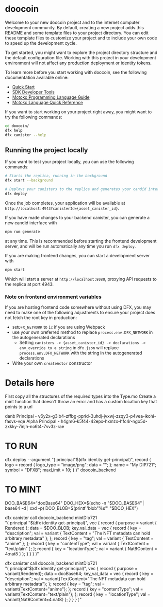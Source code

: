 # doocoin

Welcome to your new doocoin project and to the internet computer development community. By default, creating a new project adds this README and some template files to your project directory. You can edit these template files to customize your project and to include your own code to speed up the development cycle.

To get started, you might want to explore the project directory structure and the default configuration file. Working with this project in your development environment will not affect any production deployment or identity tokens.

To learn more before you start working with doocoin, see the following documentation available online:

- [Quick Start](https://internetcomputer.org/docs/current/developer-docs/setup/deploy-locally)
- [SDK Developer Tools](https://internetcomputer.org/docs/current/developer-docs/setup/install)
- [Motoko Programming Language Guide](https://internetcomputer.org/docs/current/motoko/main/motoko)
- [Motoko Language Quick Reference](https://internetcomputer.org/docs/current/motoko/main/language-manual)

If you want to start working on your project right away, you might want to try the following commands:

```bash
cd doocoin/
dfx help
dfx canister --help
```

## Running the project locally

If you want to test your project locally, you can use the following commands:

```bash
# Starts the replica, running in the background
dfx start --background

# Deploys your canisters to the replica and generates your candid interface
dfx deploy
```

Once the job completes, your application will be available at `http://localhost:4943?canisterId={asset_canister_id}`.

If you have made changes to your backend canister, you can generate a new candid interface with

```bash
npm run generate
```

at any time. This is recommended before starting the frontend development server, and will be run automatically any time you run `dfx deploy`.

If you are making frontend changes, you can start a development server with

```bash
npm start
```

Which will start a server at `http://localhost:8080`, proxying API requests to the replica at port 4943.

### Note on frontend environment variables

If you are hosting frontend code somewhere without using DFX, you may need to make one of the following adjustments to ensure your project does not fetch the root key in production:

- set`DFX_NETWORK` to `ic` if you are using Webpack
- use your own preferred method to replace `process.env.DFX_NETWORK` in the autogenerated declarations
  - Setting `canisters -> {asset_canister_id} -> declarations -> env_override to a string` in `dfx.json` will replace `process.env.DFX_NETWORK` with the string in the autogenerated declarations
- Write your own `createActor` constructor





# Details here
First copy all the structures of the required types into the Type.mo
Create a mint function that doesn't throw an error and has a custom location key that points to a url


danb Principal - v6y2x-g3ib4-zffbg-pprid-3uhdj-jvxwj-zzqy3-p4vea-ikohi-fasvs-vqe
Alpha Principal - h4gm6-k5f44-42epx-hxmzx-hfc4r-ngo5d-zxkky-7injh-no6t4-7vv3z-rae



# TO RUN

dfx deploy --argument "(
  principal\"$(dfx identity get-principal)\", 
  record {
    logo = record {
      logo_type = \"image/png\";
      data = \"\";
    };
    name = \"My DIP721\";
    symbol = \"DFXB\";
    maxLimit = 10;
  }
)" doocoin_backend


# TO MINT


DOO_BASE64="dooBase64"
DOO_HEX=$(echo -n "$DOO_BASE64" | base64 -d | xxd -p)
DOO_BLOB=$(printf 'blob"%s"' "$DOO_HEX")

dfx canister call doocoin_backend mintDip721 \
"(
  principal \"$(dfx identity get-principal)\",
  vec {
    record {
      purpose = variant { Rendered };
      data = $DOO_BLOB;
      key_val_data = vec {
        record { key = \"description\"; val = variant { TextContent = \"The NFT metadata can hold arbitrary metadata\" }; };
        record { key = \"tag\"; val = variant { TextContent = \"anime\" }; };
        record { key = \"contentType\"; val = variant { TextContent = \"text/plain\" }; };
        record { key = \"locationType\"; val = variant { Nat8Content = 4:nat8 } };
      }
    }
  }
)"










dfx canister call doocoin_backend mintDip721 \
"(
  principal\"$(dfx identity get-principal)\", 
  vec { 
    record {
      purpose = variant{Rendered};
      data = dooBase64;
      key_val_data = vec {
        record { key = \"description\"; val = variant{TextContent=\"The NFT metadata can hold arbitrary metadata\"}; };
        record { key = \"tag\"; val = variant{TextContent=\"anime\"}; };
        record { key = \"contentType\"; val = variant{TextContent=\"text/plain\"}; };
        record { key = \"locationType\"; val = variant{Nat8Content=4:nat8} };
      }
    }
  }
)"


